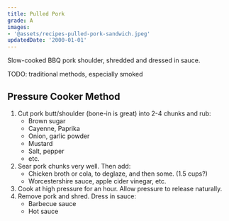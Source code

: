 ```yaml
---
title: Pulled Pork
grade: A
images:
- '@assets/recipes-pulled-pork-sandwich.jpeg'
updatedDate: '2000-01-01'
---
```

Slow-cooked BBQ pork shoulder, shredded and dressed in sauce. 


TODO: traditional methods, especially smoked

## Pressure Cooker Method
1. Cut pork butt/shoulder (bone-in is great) into 2-4 chunks and rub:
    - Brown sugar
    - Cayenne, Paprika
    - Onion, garlic powder
    - Mustard
    - Salt, pepper
    - etc.
2. Sear pork chunks very well. Then add:
    - Chicken broth or cola, to deglaze, and then some. (1.5 cups?)
    - Worcestershire sauce, apple cider vinegar, etc.
3. Cook at high pressure for an hour. Allow pressure to release naturally.
4. Remove pork and shred. Dress in sauce:
    - Barbecue sauce
    - Hot sauce